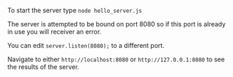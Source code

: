To start the server type `node hello_server.js`

The server is attempted to be bound on port 8080 so if this port is already in
use you will receiver an error.

You can edit `server.listen(8080);` to a different port.

Navigate to either `http://localhost:8080` or `http://127.0.0.1:8080` to see the
results of the server.
